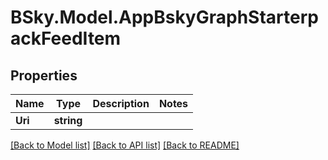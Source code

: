 # BSky.Model.AppBskyGraphStarterpackFeedItem

## Properties

Name | Type | Description | Notes
------------ | ------------- | ------------- | -------------
**Uri** | **string** |  | 

[[Back to Model list]](../README.md#documentation-for-models) [[Back to API list]](../README.md#documentation-for-api-endpoints) [[Back to README]](../README.md)

